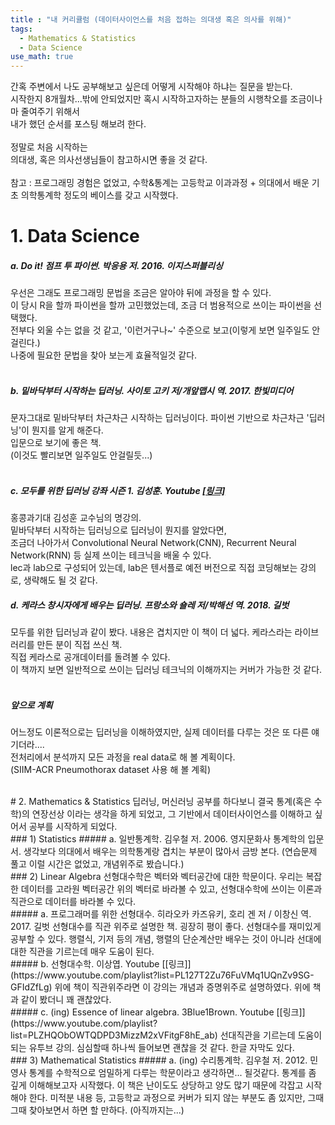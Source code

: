 ```yaml
---
title : "내 커리큘럼 (데이터사이언스를 처음 접하는 의대생 혹은 의사를 위해)"
tags:
  - Mathematics & Statistics
  - Data Science
use_math: true
---
```


간혹 주변에서 나도 공부해보고 싶은데 어떻게 시작해야 하냐는 질문을 받는다.  
시작한지 8개월차...밖에 안되었지만 혹시 시작하고자하는 분들의 시행착오를 조금이나마 줄여주기 위해서  
내가 했던 순서를 포스팅 해보려 한다.  
<br>
정말로 처음 시작하는  
의대생, 혹은 의사선생님들이 참고하시면 좋을 것 같다.  
<br>
참고 : 프로그래밍 경험은 없었고, 수학&통계는 고등학교 이과과정 + 의대에서 배운 기초 의학통계학 정도의 베이스를 갖고 시작했다.


# 1. Data Science  
##### a. Do it! 점프 투 파이썬. 박응용 저. 2016. 이지스퍼블리싱  
우선은 그래도 프로그래밍 문법을 조금은 알아야 뒤에 과정을 할 수 있다.  
이 당시 R을 할까 파이썬을 할까 고민했었는데, 조금 더 범용적으로 쓰이는 파이썬을 선택했다.  
전부다 외울 수는 없을 것 같고, '이런거구나~' 수준으로 보고(이렇게 보면 일주일도 안걸린다.)  
나중에 필요한 문법을 찾아 보는게 효율적일것 같다.  
<br>
##### b. 밑바닥부터 시작하는 딥러닝. 사이토 고키 저/개앞맵시 역. 2017. 한빛미디어  
문자그대로 밑바닥부터 차근차근 시작하는 딥러닝이다. 파이썬 기반으로 차근차근 '딥러닝'이 뭔지를 알게 해준다.  
입문으로 보기에 좋은 책.  
(이것도 빨리보면 일주일도 안걸릴듯...)  
<br>
##### c. 모두를 위한 딥러닝 강좌 시즌 1. 김성훈. Youtube [[링크]](https://www.youtube.com/playlist?list=PLlMkM4tgfjnLSOjrEJN31gZATbcj_MpUm)
홍콩과기대 김성훈 교수님의 명강의.  
밑바닥부터 시작하는 딥러닝으로 딥러닝이 뭔지를 알았다면,  
조금더 나아가서 Convolutional Neural Network(CNN), Recurrent Neural Network(RNN) 등 실제 쓰이는 테크닉을 배울 수 있다.  
lec과 lab으로 구성되어 있는데, lab은 텐서플로 예전 버전으로 직접 코딩해보는 강의로, 생략해도 될 것 같다.
<br>
##### d. 케라스 창시자에게 배우는 딥러닝. 프랑소와 숄레 저/박해선 역. 2018. 길벗
모두를 위한 딥러닝과 같이 봤다. 내용은 겹치지만 이 책이 더 넓다. 
케라스라는 라이브러리를 만든 분이 직접 쓰신 책.  
직접 케라스로 공개데이터를 돌려볼 수 있다.  
이 책까지 보면 일반적으로 쓰이는 딥러닝 테크닉의 이해까지는 커버가 가능한 것 같다.  
<br>
##### 앞으로 계획  
어느정도 이론적으로는 딥러닝을 이해하였지만, 실제 데이터를 다루는 것은 또 다른 얘기더라....    
전처리에서 분석까지 모든 과정을 real data로 해 볼 계획이다.  
(SIIM-ACR Pneumothorax dataset 사용 해 볼 계획)

<br>
# 2. Mathematics & Statistics  
딥러닝, 머신러닝 공부를 하다보니 결국 통계(혹은 수학)의 연장선상 이라는 생각을 하게 되었고,  
그 기반에서 데이터사이언스를 이해하고 싶어서  
공부를 시작하게 되었다.
<br>
### 1) Statistics
##### a. 일반통계학. 김우철 저. 2006. 영지문화사  
통계학의 입문서. 생각보다 의대에서 배우는 의학통계랑 겹치는 부분이 많아서 금방 본다.  
(연습문제 풀고 이럴 시간은 없었고, 개념위주로 봤습니다.)  
<br>
### 2) Linear Algebra  
선형대수학은 벡터와 벡터공간에 대한 학문이다.  
우리는 복잡한 데이터를 고라원 벡터공간 위의 벡터로 바라볼 수 있고,  
선형대수학에 쓰이는 이론과 직관으로 데이터를 바라볼 수 있다.
<br>
##### a. 프로그래머를 위한 선형대수. 히라오카 카즈유키, 호리 겐 저 / 이창신 역. 2017. 길벗  
선형대수를 직관 위주로 설명한 책. 굉장히 평이 좋다.  
선형대수를 재미있게 공부할 수 있다.   
행렬식, 기저 등의 개념, 행렬의 단순계산만 배우는 것이 아니라  
선대에 대한 직관을 기르는데 매우 도움이 된다.  
<br>
##### b. 선형대수학. 이상엽. Youtube [[링크]](https://www.youtube.com/playlist?list=PL127T2Zu76FuVMq1UQnZv9SG-GFIdZfLg) 
위에 책이 직관위주라면 이 강의는 개념과 증명위주로 설명하였다.  
위에 책과 같이 봤더니 꽤 괜찮았다.  
<br>
##### c. (ing) Essence of linear algebra. 3Blue1Brown. Youtube [[링크]](https://www.youtube.com/playlist?list=PLZHQObOWTQDPD3MizzM2xVFitgF8hE_ab)  
선대직관을 기르는데 도움이 되는 유투브 강의.  
심심할때 하나씩 들어보면 괜찮을 것 같다.  
한글 자막도 있다.  
<br>
### 3) Mathematical Statistics  
##### a. (ing) 수리통계학. 김우철 저. 2012. 민영사  
통계를 수학적으로 엄밀하게 다루는 학문이라고 생각하면... 될것같다.  
통계를 좀 깊게 이해해보고자 시작했다.  
이 책은 난이도도 상당하고 양도 많기 때문에 각잡고 시작해야 한다.  
미적분 내용 등, 고등학교 과정으로 커버가 되지 않는 부분도 좀 있지만,  
그때그때 찾아보면서 하면 할 만하다. (아직까지는...)

